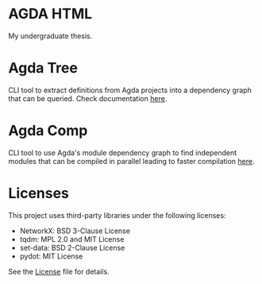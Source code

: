 # AGDA HTML

My undergraduate thesis.


# Agda Tree

CLI tool to extract definitions from Agda projects into a dependency graph that
can be queried. Check documentation [here](./agda_tree/README.md).


# Agda Comp

CLI tool to use Agda's module dependency graph to find independent modules that
can be compiled in parallel leading to faster compilation
[here](./agda_comp/README.md).

# Licenses
This project uses third-party libraries under the following licenses:
- NetworkX: BSD 3-Clause License
- tqdm: MPL 2.0 and MIT License
- set-data: BSD 2-Clause License
- pydot: MIT License

See the [License](./LICENSE.md)  file for details.
